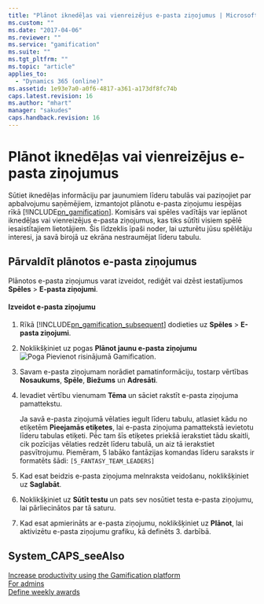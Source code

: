 ```yaml
---
title: "Plānot iknedēļas vai vienreizējus e-pasta ziņojumus | Microsoft Docs"
ms.custom: ""
ms.date: "2017-04-06"
ms.reviewer: ""
ms.service: "gamification"
ms.suite: ""
ms.tgt_pltfrm: ""
ms.topic: "article"
applies_to: 
  - "Dynamics 365 (online)"
ms.assetid: 1e93e7a0-a0f6-4817-a361-a173df8fc74b
caps.latest.revision: 16
ms.author: "mhart"
manager: "sakudes"
caps.handback.revision: 16
---
```

# Plānot iknedēļas vai vienreizējus e-pasta ziņojumus
Sūtiet iknedēļas informāciju par jaunumiem līderu tabulās vai paziņojiet par apbalvojumu saņēmējiem, izmantojot plānotu e\-pasta ziņojumu iespējas rīkā [!INCLUDE[pn_gamification](../gamification/includes/pn-gamification-md.md)]. Komisārs vai spēles vadītājs var ieplānot iknedēļas vai vienreizējus e\-pasta ziņojumus, kas tiks sūtīti visiem spēlē iesaistītajiem lietotājiem. Šis līdzeklis īpaši noder, lai uzturētu jūsu spēlētāju interesi, ja savā birojā uz ekrāna nestraumējat līderu tabulu.  
  
## Pārvaldīt plānotos e\-pasta ziņojumus  
 Plānotos e\-pasta ziņojumus varat izveidot, rediģēt vai dzēst iestatījumos **Spēles** \> **E\-pasta ziņojumi**.  
  
#### Izveidot e\-pasta ziņojumu  
  
1.  Rīkā [!INCLUDE[pn_gamification_subsequent](../gamification/includes/pn-gamification-subsequent-md.md)] dodieties uz **Spēles** \> **E\-pasta ziņojumi**.  
  
2.  Noklikšķiniet uz pogas **Plānot jaunu e\-pasta ziņojumu**![Poga Pievienot risinājumā Gamification](../gamification/media/add-button-gamification.png "Poga Pievienot risinājumā Gamification").  
  
3.  Savam e\-pasta ziņojumam norādiet pamatinformāciju, tostarp vērtības **Nosaukums**, **Spēle**, **Biežums** un **Adresāti**.  
  
4.  Ievadiet vērtību vienumam **Tēma** un sāciet rakstīt e\-pasta ziņojuma pamattekstu.  
  
     Ja savā e\-pasta ziņojumā vēlaties iegult līderu tabulu, atlasiet kādu no etiķetēm **Pieejamās etiķetes**, lai e\-pasta ziņojuma pamattekstā ievietotu līderu tabulas etiķeti. Pēc tam šīs etiķetes priekšā ierakstiet tādu skaitli, cik pozīcijas vēlaties redzēt līderu tabulā, un aiz tā ierakstiet pasvītrojumu. Piemēram, 5 labāko fantāzijas komandas līderu saraksts ir formatēts šādi: `[5_FANTASY_TEAM_LEADERS]`  
  
5.  Kad esat beidzis e\-pasta ziņojuma melnraksta veidošanu, noklikšķiniet uz **Saglabāt**.  
  
6.  Noklikšķiniet uz **Sūtīt testu** un pats sev nosūtiet testa e\-pasta ziņojumu, lai pārliecinātos par tā saturu.  
  
7.  Kad esat apmierināts ar e\-pasta ziņojumu, noklikšķiniet uz **Plānot**, lai aktivizētu e\-pasta ziņojumu grafiku, kā definēts 3. darbībā.  
  
## System_CAPS_seeAlso  
 [Increase productivity using the Gamification platform](http://msdn.microsoft.com/lv-lv/6a70c280-4e08-4382-bb53-af82d0bfa9fb)   
 [For admins](http://msdn.microsoft.com/lv-lv/9cbe15a2-8239-4601-8af2-50a92c28f81f)   
 [Define weekly awards](http://msdn.microsoft.com/lv-lv/f34678ce-1037-4788-8394-f83866583c3c)